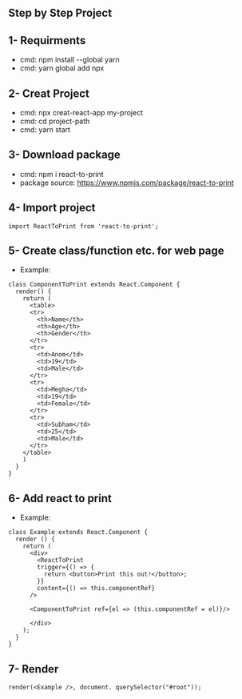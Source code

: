 ## Step by Step Project
## 1- Requirments
* cmd: npm install --global yarn<br>
* cmd: yarn global add npx
## 2- Creat Project
* cmd: npx creat-react-app my-project
* cmd: cd project-path
* cmd: yarn start
## 3- Download package
* cmd: npm i react-to-print
* package source: https://www.npmjs.com/package/react-to-print
## 4- Import project
```
import ReactToPrint from 'react-to-print';
```
## 5- Create class/function etc. for web page
* Example:
```
class ComponentToPrint extends React.Component {
  render() {
    return (
      <table>
      <tr>
        <th>Name</th>
        <th>Age</th>
        <th>Gender</th>
      </tr>
      <tr>
        <td>Anom</td>
        <td>19</td>
        <td>Male</td>
      </tr>
      <tr>
        <td>Megha</td>
        <td>19</td>
        <td>Female</td>
      </tr>
      <tr>
        <td>Subham</td>
        <td>25</td>
        <td>Male</td>
      </tr>
    </table>
    )
  }
}
```
## 6- Add react to print
* Example:
```
class Example extends React.Component {
  render () {
    return (
      <div>
        <ReactToPrint
        trigger={() => {
          return <button>Print this out!</button>;
        }}
        content={() => this.componentRef}
      />

      <ComponentToPrint ref={el => (this.componentRef = el)}/>

      </div>
    );
  }
}
```
## 7- Render
```
render(<Example />, document. querySelector("#root"));
```
